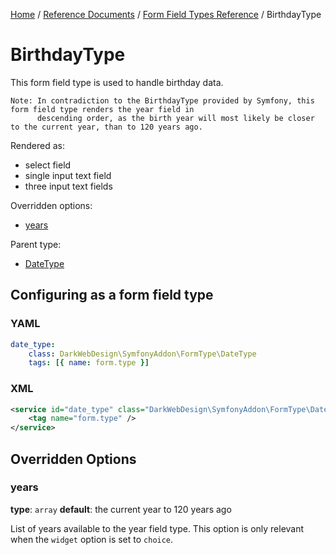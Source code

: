 [Home](../../../index.md) /
[Reference Documents](../../index.md) /
[Form Field Types Reference](index.md) /
BirthdayType

# BirthdayType

This form field type is used to handle birthday data.

```text
Note: In contradiction to the BirthdayType provided by Symfony, this form field type renders the year field in
      descending order, as the birth year will most likely be closer to the current year, than to 120 years ago.
```

Rendered as:

* select field
* single input text field
* three input text fields

Overridden options:

* [years](#years)

Parent type:

* [DateType](http://symfony.com/doc/2.3/reference/forms/types/choice.html)

## Configuring as a form field type

### YAML

```yml
date_type:
    class: DarkWebDesign\SymfonyAddon\FormType\DateType
    tags: [{ name: form.type }]
```

### XML

```xml
<service id="date_type" class="DarkWebDesign\SymfonyAddon\FormType\DateType">
    <tag name="form.type" />
</service>
```

## Overridden Options

### years

**type**: `array` **default**: the current year to 120 years ago

List of years available to the year field type. This option is only relevant when the `widget` option is set to `choice`.
